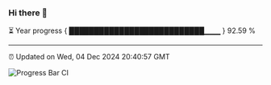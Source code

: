 ### Hi there 👋

⏳ Year progress { ███████████████████████████▁▁▁ } 92.59 %

---

⏰ Updated on Wed, 04 Dec 2024 20:40:57 GMT

![Progress Bar CI](https://github.com/IshwaranRudhara/GIT-ACTION/workflows/Progress%20Bar%20CI/badge.svg)
